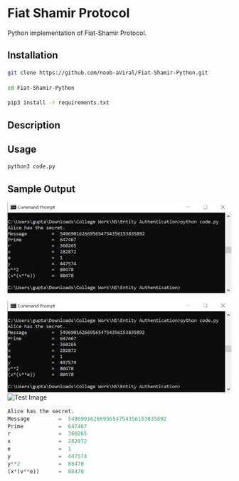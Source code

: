 # Fiat Shamir Protocol
Python implementation of Fiat-Shamir Protocol.

## Installation
```bash
git clone https://github.com/noob-aViral/Fiat-Shamir-Python.git

cd Fiat-Shamir-Python

pip3 install -r requirements.txt
```
## Description


## Usage
```bash
python3 code.py
```

## Sample Output
<img src="ss.jpg" raw=true alt="sample code run" style="margin-right: 10px;"/>

![Test Image](ss.jpg)
![Test Image](https://github.com/noob-aViral/Fiat-Shamir-Python/ss.jpg)

```python
Alice has the secret.
Message         =  5496901626695654754356153835892
Prime           =  647467
r               =  360265
x               =  282872
e               =  1
y               =  447574
y**2            =  80478
(x*(v**e))      =  80478
```
